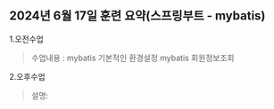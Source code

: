 ## 2024년 6월 17일 훈련 요약(스프링부트 - mybatis)


1.오전수업
> 수업내용 : mybatis 기본적인 환경설정 
>  mybatis 회원정보조회 

2.오후수업
> 설명:
